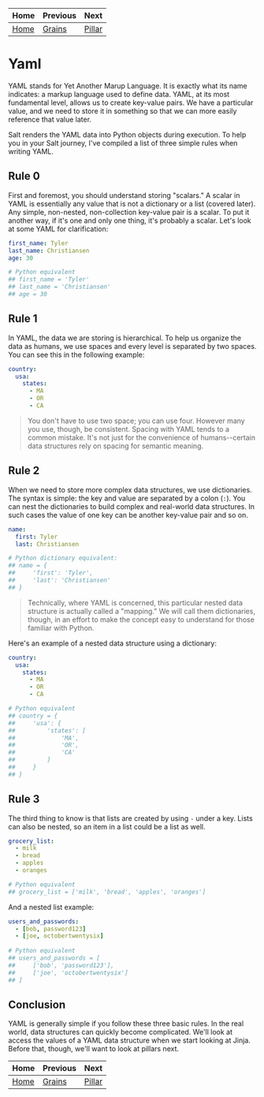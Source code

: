 |Home          |Previous            | Next                  |
|--------------|--------------------|-----------------------|
|[Home](../../)|[Grains](../grains) |[Pillar](../pillar)    |

# Yaml

YAML stands for Yet Another Marup Language.  It is exactly what its name
indicates: a markup language used to define data.  YAML, at its most fundamental
level, allows us to create key-value pairs.  We have a particular value, and we
need to store it in something so that we can more easily reference that value
later.

Salt renders the YAML data into Python objects during execution.  To help you in
your Salt journey, I've compiled a list of three simple rules when writing YAML.

## Rule 0

First and foremost, you should understand storing "scalars."  A scalar in YAML
is essentially any value that is not a dictionary or a list (covered later).
Any simple, non-nested, non-collection key-value pair is a scalar.  To put it
another way, if it's one and only one thing, it's probably a scalar.  Let's look
at some YAML for clarification:

```yaml
first_name: Tyler
last_name: Christiansen
age: 30

# Python equivalent
## first_name = 'Tyler'
## last_name = 'Christiansen'
## age = 30
```

## Rule 1

In YAML, the data we are storing is hierarchical.  To help us organize the data
as humans, we use spaces and every level is separated by two spaces.  You can
see this in the following example:

```yaml
country:
  usa:
    states:
      - MA
      - OR
      - CA
```

> You don't have to use two space; you can use four.  However many you use,
> though, be consistent.  Spacing with YAML tends to a common mistake.  It's
> not just for the convenience of humans--certain data structures rely on
> spacing for semantic meaning.

## Rule 2

When we need to store more complex data structures, we use dictionaries.  The
syntax is simple: the key and value are separated by a colon (`:`).  You can
nest the dictionaries to build complex and real-world data structures. In such
cases the value of one key can be another key-value pair and so on.

```yaml
name:
  first: Tyler
  last: Christiansen

# Python dictionary equivalent:
## name = {
##     'first': 'Tyler',
##     'last': 'Christiansen'
## }
```

> Technically, where YAML is concerned, this particular nested data structure
> is actually called a "mapping."  We will call them dictionaries, though, in
> an effort to make the concept easy to understand for those familiar with
> Python.

Here's an example of a nested data structure using a dictionary:

```yaml
country:
  usa:
    states:
      - MA
      - OR
      - CA

# Python equivalent
## country = {
##     'usa': {
##         'states': [
##             'MA',
##             'OR',
##             'CA'
##         ]
##     }
## }
```

## Rule 3

The third thing to know is that lists are created by using `-` under a key.
Lists can also be nested, so an item in a list could be a list as well.

```yaml
grocery_list:
  - milk
  - bread
  - apples
  - oranges

# Python equivalent
## grocery_list = ['milk', 'bread', 'apples', 'oranges']
```

And a nested list example:

```yaml
users_and_passwords:
  - [bob, password123]
  - [joe, octobertwentysix]
  
# Python equivalent
## users_and_passwords = [
##     ['bob', 'password123'],
##     ['joe', 'octobertwentysix']
## ]
```

## Conclusion

YAML is generally simple if you follow these three basic rules.  In the real
world, data structures can quickly become complicated.  We'll look at access the
values of a YAML data structure when we start looking at Jinja.  Before that,
though, we'll want to look at pillars next.

|Home          |Previous            | Next                  |
|--------------|--------------------|-----------------------|
|[Home](../../)|[Grains](../grains) |[Pillar](../pillar)    |
